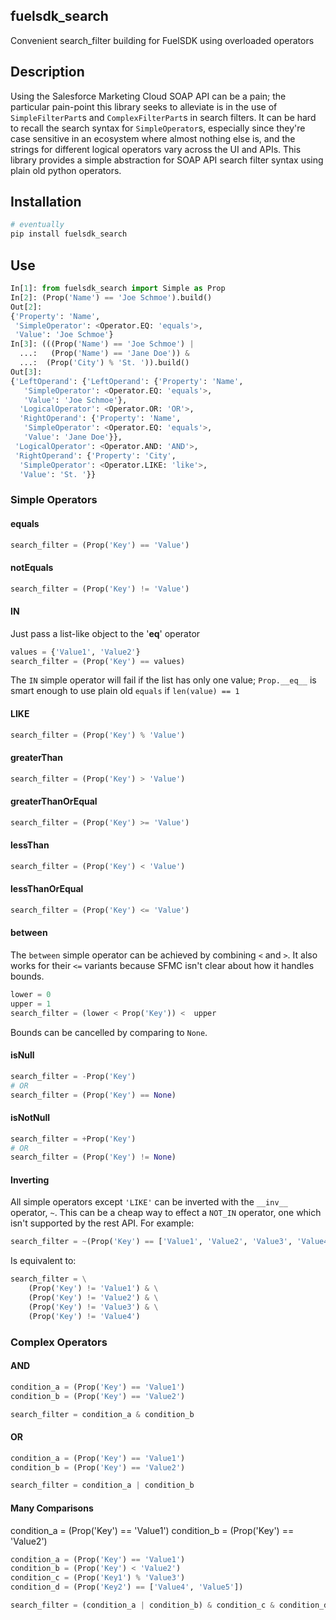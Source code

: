 fuelsdk_search
-------------------------


Convenient search_filter building for FuelSDK using overloaded operators


## Description


Using the Salesforce Marketing Cloud SOAP API can be a pain; the particular pain-point this library seeks to alleviate
is in the use of `SimpleFilterPart`s and `ComplexFilterPart`s in search filters. It can be hard to recall the search
syntax for `SimpleOperator`s, especially since they're case sensitive in an ecosystem where almost nothing else is, and
the strings for different logical operators vary across the UI and APIs. This library provides a simple abstraction for
SOAP API search filter syntax using plain old python operators.

## Installation

```bash
# eventually
pip install fuelsdk_search
```

## Use

```python
In[1]: from fuelsdk_search import Simple as Prop
In[2]: (Prop('Name') == 'Joe Schmoe').build()
Out[2]: 
{'Property': 'Name',
 'SimpleOperator': <Operator.EQ: 'equals'>,
 'Value': 'Joe Schmoe'}
In[3]: (((Prop('Name') == 'Joe Schmoe') |
  ...:   (Prop('Name') == 'Jane Doe')) &
  ...:  (Prop('City') % 'St. ')).build()
Out[3]: 
{'LeftOperand': {'LeftOperand': {'Property': 'Name',
   'SimpleOperator': <Operator.EQ: 'equals'>,
   'Value': 'Joe Schmoe'},
  'LogicalOperator': <Operator.OR: 'OR'>,
  'RightOperand': {'Property': 'Name',
   'SimpleOperator': <Operator.EQ: 'equals'>,
   'Value': 'Jane Doe'}},
 'LogicalOperator': <Operator.AND: 'AND'>,
 'RightOperand': {'Property': 'City',
  'SimpleOperator': <Operator.LIKE: 'like'>,
  'Value': 'St. '}}
```

### Simple Operators

#### equals

```python
search_filter = (Prop('Key') == 'Value')
```

#### notEquals

```python
search_filter = (Prop('Key') != 'Value')
```

#### IN

Just pass a list-like object to the '__eq__' operator

```python
values = {'Value1', 'Value2'}
search_filter = (Prop('Key') == values)
```

The `IN` simple operator will fail if the list has only one value; `Prop.__eq__` is smart enough to use plain old
`equals` if `len(value) == 1`

#### LIKE

```python
search_filter = (Prop('Key') % 'Value')
```
    
#### greaterThan

```python
search_filter = (Prop('Key') > 'Value')
```

#### greaterThanOrEqual

```python
search_filter = (Prop('Key') >= 'Value')
```

#### lessThan

```python
search_filter = (Prop('Key') < 'Value')
```

#### lessThanOrEqual

```python
search_filter = (Prop('Key') <= 'Value')
```

#### between

The `between` simple operator can be achieved by combining `<` and `>`. It also works for their `<=` variants because
SFMC isn't clear about how it handles bounds. 

```python
lower = 0
upper = 1
search_filter = (lower < Prop('Key')) <  upper
```

Bounds can be cancelled by comparing to `None`.

#### isNull

```python
search_filter = -Prop('Key')
# OR
search_filter = (Prop('Key') == None)
```

#### isNotNull

```python
search_filter = +Prop('Key')
# OR
search_filter = (Prop('Key') != None)
```

#### Inverting

All simple operators except `'LIKE'` can be inverted with the `__inv__` operator, `~`.
This can be a cheap way to effect a `NOT_IN` operator, one which isn't supported by the rest API. For example:

```python
search_filter = ~(Prop('Key') == ['Value1', 'Value2', 'Value3', 'Value4'])
```
Is equivalent to:
```python
search_filter = \
    (Prop('Key') != 'Value1') & \
    (Prop('Key') != 'Value2') & \
    (Prop('Key') != 'Value3') & \
    (Prop('Key') != 'Value4')
```

### Complex Operators

#### AND

```python
condition_a = (Prop('Key') == 'Value1')
condition_b = (Prop('Key') == 'Value2')

search_filter = condition_a & condition_b
```

#### OR

```python
condition_a = (Prop('Key') == 'Value1')
condition_b = (Prop('Key') == 'Value2')

search_filter = condition_a | condition_b
```

#### Many Comparisons

condition_a = (Prop('Key') == 'Value1')
condition_b = (Prop('Key') == 'Value2')

```python
condition_a = (Prop('Key') == 'Value1')
condition_b = (Prop('Key') < 'Value2')
condition_c = (Prop('Key1') % 'Value3')
condition_d = (Prop('Key2') == ['Value4', 'Value5'])

search_filter = (condition_a | condition_b) & condition_c & condition_d
```
